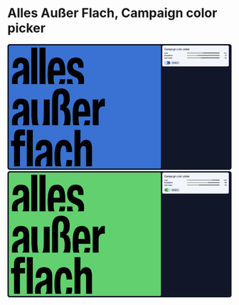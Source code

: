 # Alles Außer Flach, Campaign color picker

![Campaign Colours 2023](./src/lib/preview-campagne-23.png)
![Campaign Colours 2024](./src/lib/preview-campagne-24.png)